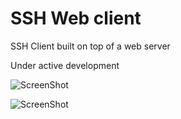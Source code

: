 <h1>SSH Web client</h1>
<p>SSH Client built on top of a web server</p>
<p>Under active development</p>

![ScreenShot](https://raw.github.com/Tonyy18/ssh-web-client/master/app/resource/images/logic.png)

![ScreenShot](https://i.gyazo.com/0d5d3fa70e04b2391103a14fd905f610.png)
